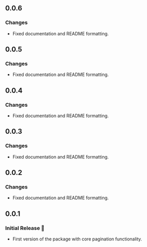 ## 0.0.6
### Changes
- Fixed documentation and README formatting.

## 0.0.5
### Changes
- Fixed documentation and README formatting.

## 0.0.4
### Changes
- Fixed documentation and README formatting.

## 0.0.3
### Changes
- Fixed documentation and README formatting.

## 0.0.2
### Changes
- Fixed documentation and README formatting.

## 0.0.1
### Initial Release 🚀
- First version of the package with core pagination functionality.  
